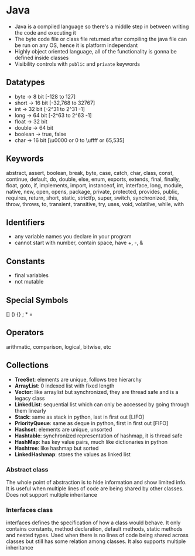 # Java
- Java is a compiled language so there's a middle step in between writing the code and executing it
- The byte code file or class file returned after compiling the java file can be run on any OS, hence it is platform independant
- Highly object oriented language, all of the functionality is gonna be defined inside classes
- Visibility controls with `public` and `private` keywords

## Datatypes
- byte -> 8 bit [-128 to 127]
- short -> 16 bit [-32,768 to 32767]
- int -> 32 bit [-2^31 to 2^31 -1]
- long -> 64 bit [-2^63 to 2^63 -1]
- float -> 32 bit 
- double -> 64 bit
- boolean -> true, false
- char -> 16 bit [\u0000 or 0 to \uffff or 65,535]

## Keywords
abstract, assert, boolean, break, byte, case, catch, char, class, const, continue, default, do, double, else, enum, exports, extends, final, finally, float, goto, if, implements, import, instanceof, int, interface, long, module, native, new, open, opens, package, private, protected, provides, public, requires, return, short, static, strictfp, super, switch, synchronized, this, throw, throws, to, transient, transitive, try, uses, void, volatilve, while, with

## Identifiers
- any variable names you declare in your program
- cannot start with number, contain space, have +, -, &

## Constants
- final variables
- not mutable

## Special Symbols
[] () {} ; * =

## Operators
arithmatic, comparison, logical, bitwise, etc

## Collections
- **TreeSet**: elements are unique, follows tree hierarchy
- **ArrayList**: 0 indexed list with fixed length
- **Vector**: like arraylist but synchronized, they are thread safe and is a legacy class
- **LinkedList**: sequential list which can only be accessed by going through them linearly
- **Stack**: same as stack in python, last in first out [LIFO]
- **PriorityQueue**: same as deque in python, first in first out [FIFO]
- **Hashset**: elements are unique, unsorted
- **Hashtable**: synchronized representation of hashmap, it is thread safe
- **HashMap**: has key value pairs, much like dictionaries in python
- **Hashtree**: like hashmap but sorted
- **LinkedHashmap**: stores the values as linked list

### Abstract class
The whole point of abstraction is to hide information and show limited info. It is useful when multiple lines of code are being shared by other classes. Does not support multiple inheritance

### Interfaces class
interfaces defines the specification of how a class would behave. It only contains constants, method declaration, default methods, static methods and nested types. Used when there is no lines of code being shared across classes but still has some relation among classes. It also supports multiple inheritance